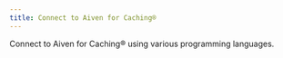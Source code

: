 ```yaml
---
title: Connect to Aiven for Caching®
---
```


Connect to Aiven for Caching® using various programming languages.
